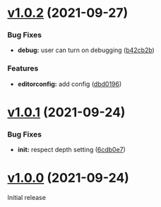 # [v1.0.2](https://github.com/olets/zsh-window-title/compare/v1.0.1...v1.0.2) (2021-09-27)


### Bug Fixes

* **debug:** user can turn on debugging ([b42cb2b](https://github.com/olets/zsh-window-title/commit/b42cb2b342ec1f93b6b3f8a57a52708416be7deb))


### Features

* **editorconfig:** add config ([dbd0196](https://github.com/olets/zsh-window-title/commit/dbd01969fbdf1ef3df431033db83f87243cc4ca2))



# [v1.0.1](https://github.com/olets/zsh-window-title/compare/v1.0.0...v1.0.1) (2021-09-24)


### Bug Fixes

* **init:** respect depth setting ([6cdb0e7](https://github.com/olets/zsh-window-title/commit/6cdb0e72cda4379f2c36639f83c4128718230365))



# [v1.0.0](https://github.com/olets/zsh-window-title/compare/v0...v1.0.0) (2021-09-24)

Initial release
